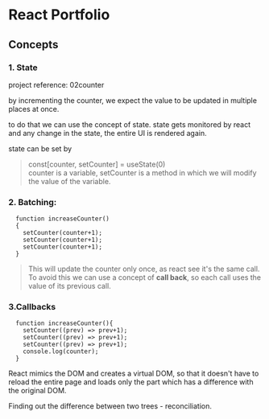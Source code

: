 # React Portfolio

## Concepts

### 1. State

project reference: 02counter

by incrementing the counter, we expect the value to be updated in multiple places at once.

to do that we can use the concept of state.
state gets monitored by react and any change in the state, the entire UI is rendered again.

state can be set by 
> const[counter, setCounter] = useState(0) <br>
> counter is a variable, setCounter is a method in which we will modify the value of the variable.

### 2. Batching:
```
  function increaseCounter()
  {
    setCounter(counter+1);
    setCounter(counter+1);
    setCounter(counter+1);
  }
```
>This will update the counter only once, as react see it's the same call.<br>
>To avoid this we can use a concept of <strong>call back</strong>, so each call uses the value of its previous call.

### 3.Callbacks
```
  function increaseCounter(){
    setCounter((prev) => prev+1);
    setCounter((prev) => prev+1);
    setCounter((prev) => prev+1);
    console.log(counter);
  }
```

React mimics the DOM and creates a virtual DOM, so that it doesn't have to reload the entire page and loads only the part which has a difference with the original DOM.

Finding out the difference between two trees - reconciliation.
